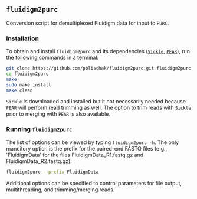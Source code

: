 ## `fluidigm2purc`

Conversion script for demultiplexed Fluidigm data for input to `PURC`.

### Installation

To obtain and install `fluidigm2purc` and its dependencies
([`Sickle`](https://github.com/najoshi/sickle),
[`PEAR`](https://github.com/xflouris/PEAR)),
run the following commands in a terminal:

```bash
git clone https://github.com/pblischak/fluidigm2purc.git fluidigm2purc
cd fluidigm2purc
make
sudo make install
make clean
```

`Sickle` is downloaded and installed but it not necessarily needed because
`PEAR` will perform read trimming as well. The option to trim reads with `Sickle`
prior to merging with `PEAR` is also available.

### Running `fluidigm2purc`

The list of options can be viewed by typing `fluidigm2purc -h`. The only manditory
option is the prefix for the paired-end FASTQ files (e.g., 'FluidigmData' for the files
FluidigmData_R1.fastq.gz and FluidigmData_R2.fastq.gz).

```bash
fluidigm2purc --prefix FluidigmData
```

Additional options can be specified to control parameters for file output,
multithreading, and trimming/merging reads.
